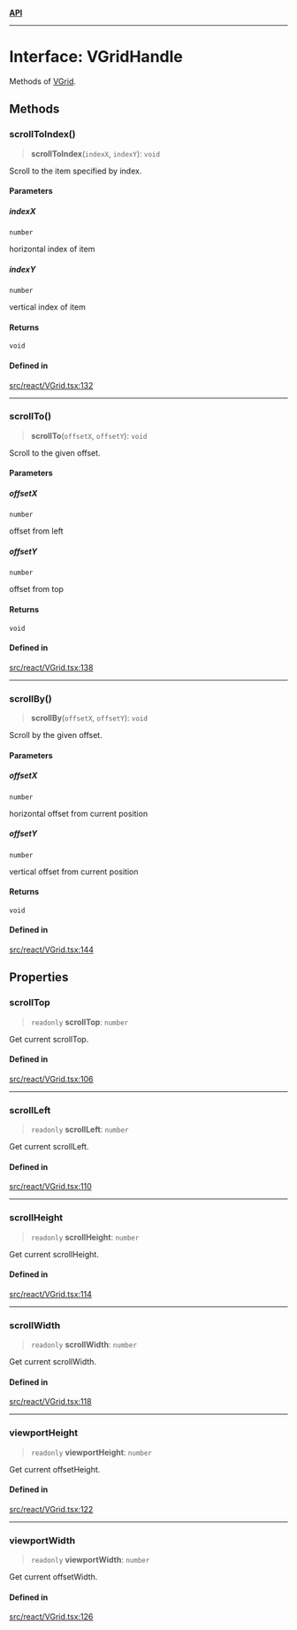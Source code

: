 [**API**](../../API.md)

***

# Interface: VGridHandle

Methods of [VGrid](../functions/experimental_VGrid.md).

## Methods

### scrollToIndex()

> **scrollToIndex**(`indexX`, `indexY`): `void`

Scroll to the item specified by index.

#### Parameters

##### indexX

`number`

horizontal index of item

##### indexY

`number`

vertical index of item

#### Returns

`void`

#### Defined in

[src/react/VGrid.tsx:132](https://github.com/inokawa/virtua/blob/4a7f66c9788e53f97a695274750013e5dc0e13b9/src/react/VGrid.tsx#L132)

***

### scrollTo()

> **scrollTo**(`offsetX`, `offsetY`): `void`

Scroll to the given offset.

#### Parameters

##### offsetX

`number`

offset from left

##### offsetY

`number`

offset from top

#### Returns

`void`

#### Defined in

[src/react/VGrid.tsx:138](https://github.com/inokawa/virtua/blob/4a7f66c9788e53f97a695274750013e5dc0e13b9/src/react/VGrid.tsx#L138)

***

### scrollBy()

> **scrollBy**(`offsetX`, `offsetY`): `void`

Scroll by the given offset.

#### Parameters

##### offsetX

`number`

horizontal offset from current position

##### offsetY

`number`

vertical offset from current position

#### Returns

`void`

#### Defined in

[src/react/VGrid.tsx:144](https://github.com/inokawa/virtua/blob/4a7f66c9788e53f97a695274750013e5dc0e13b9/src/react/VGrid.tsx#L144)

## Properties

### scrollTop

> `readonly` **scrollTop**: `number`

Get current scrollTop.

#### Defined in

[src/react/VGrid.tsx:106](https://github.com/inokawa/virtua/blob/4a7f66c9788e53f97a695274750013e5dc0e13b9/src/react/VGrid.tsx#L106)

***

### scrollLeft

> `readonly` **scrollLeft**: `number`

Get current scrollLeft.

#### Defined in

[src/react/VGrid.tsx:110](https://github.com/inokawa/virtua/blob/4a7f66c9788e53f97a695274750013e5dc0e13b9/src/react/VGrid.tsx#L110)

***

### scrollHeight

> `readonly` **scrollHeight**: `number`

Get current scrollHeight.

#### Defined in

[src/react/VGrid.tsx:114](https://github.com/inokawa/virtua/blob/4a7f66c9788e53f97a695274750013e5dc0e13b9/src/react/VGrid.tsx#L114)

***

### scrollWidth

> `readonly` **scrollWidth**: `number`

Get current scrollWidth.

#### Defined in

[src/react/VGrid.tsx:118](https://github.com/inokawa/virtua/blob/4a7f66c9788e53f97a695274750013e5dc0e13b9/src/react/VGrid.tsx#L118)

***

### viewportHeight

> `readonly` **viewportHeight**: `number`

Get current offsetHeight.

#### Defined in

[src/react/VGrid.tsx:122](https://github.com/inokawa/virtua/blob/4a7f66c9788e53f97a695274750013e5dc0e13b9/src/react/VGrid.tsx#L122)

***

### viewportWidth

> `readonly` **viewportWidth**: `number`

Get current offsetWidth.

#### Defined in

[src/react/VGrid.tsx:126](https://github.com/inokawa/virtua/blob/4a7f66c9788e53f97a695274750013e5dc0e13b9/src/react/VGrid.tsx#L126)
